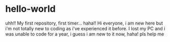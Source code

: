 # hello-world
uhh!! My first repository, first timer... haha!!
Hi everyone, i am new here but i'm not totally new to coding as i've experienced it before.
I lost my PC and i was unable to code for a year, i guess i am new to it now, haha! pls help me

